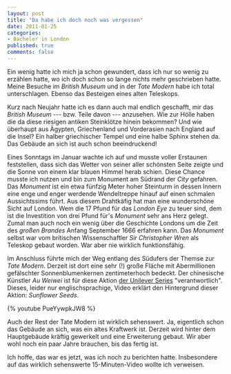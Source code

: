 ```yaml
--- 
layout: post
title: "Da habe ich doch noch was vergessen"
date: 2011-01-25
categories: 
- Bachelor in London
published: true
comments: false
---
```

Ein wenig hatte ich mich ja schon gewundert, dass ich nur so wenig zu erzählen hatte, wo ich doch schon so lange nichts mehr geschrieben hatte.
Meine Besuche im *British Museum* und in der *Tate Modern* habe ich total unterschlagen.
Ebenso das Besteigen eines alten Teleskops.

<!-- more -->

Kurz nach Neujahr hatte ich es dann auch mal endlich geschafft, mir das *British Museum* --- bzw.
Teile davon --- anzusehen.
Wie zur Hölle haben die da diese riesigen antiken Steinklötze hinein bekommen? Und wie überhaupt aus Ägypten, Griechenland und Vorderasien nach England auf die Insel? Ein halber griechischer Tempel und eine halbe Sphinx stehen da.
Das Gebäude an sich ist auch schon beeindruckend!

Eines Sonntags im Januar wachte ich auf und musste voller Erstaunen feststellen, dass sich das Wetter von seiner aller schönsten Seite zeigte und die Sonne von einem klar blauen Himmel herab schien.
Diese Chance musste ich nutzen und bin zum Monument am Südrand der *City* gefahren.
Das *Monument* ist ein etwa fünfzig Meter hoher Steinturm in dessen Innern eine enge und enger werdende Wendeltreppe hinauf auf einen schmalen Aussichtssims führt.
Aus diesem Drahtkäfig hat man eine wunderschöne Sicht auf London.
Wem die 17 Pfund für das *London Eye* zu teuer sind, dem ist die Investition von drei Pfund für's *Monument* sehr ans Herz gelegt.
Zumal man auch noch ein wenig über die Geschichte Londons um die Zeit des *großen Brandes* Anfang September 1666 erfahren kann.
Das *Monument* selbst war vom britischen Wissenschaftler *Sir Christopher Wren* als Teleskop gebaut worden.
War aber nie wirklich funktionsfähig.

Im Anschluss führte mich der Weg entlang des Südufers der Themse zur *Tate Modern*.
Derzeit ist dort eine sehr (!) große Fläche mit Abermillionen gefälschter Sonnenblumenkernen zentimeterhoch bedeckt.
Der chinesische Künstler *Au Weiwei* ist für diese Aktion [der Unilever Series](http://www.tate.org.uk/modern/exhibitions/unileverseries2010/default.shtm) "verantwortlich".
Dieses, leider nur englischsprachige, Video erklärt den Hintergrund dieser Aktion: *Sunflower Seeds*.

{% youtube PueYywpkJW8 %}

Auch der Rest der Tate Modern ist wirklich sehenswert.
Ja, eigentlich schon das Gebäude an sich, was ein altes Kraftwerk ist.
Derzeit wird hinter dem Hauptgebäude kräftig gewerkelt und eine Erweiterung gebaut.
Wir aber wohl noch ein paar Jahre brauchen, bis das fertig ist.

Ich hoffe, das war es jetzt, was ich noch zu berichten hatte.
Insbesondere auf das wirklich sehenswerte 15-Minuten-Video wollte ich verweisen.
